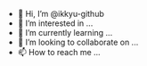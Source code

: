 - 👋 Hi, I’m @ikkyu-github
- 👀 I’m interested in ...
- 🌱 I’m currently learning ...
- 💞️ I’m looking to collaborate on ...
- 📫 How to reach me ...

<!---
ikkyu-github/ikkyu-github is a ✨ special ✨ repository because its `README.md` (this file) appears on your GitHub profile.
You can click the Preview link to take a look at your changes.
